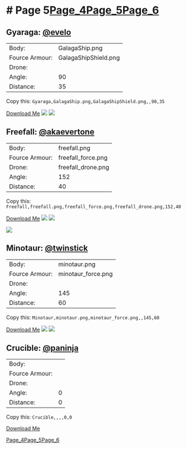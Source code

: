 # # Page 5[Page_4](./Page_4.md)[Page_5](./Page_5.md)[Page_6](./Page_6.md)
## **Gyaraga**: [@evelo](https://discord.com/users/110564152539377664)
 |  |  |
 | --- | --- |
 | Body: | GalagaShip.png |
 | Fource Armour: | GalagaShipShield.png |
 | Drone: |  |
 | Angle: | 90 |
 | Distance: | 35 |

Copy this: `Gyaraga,GalagaShip.png,GalagaShipShield.png,,90,35`

[Download Me](../assets/zips/Gyaraga.zip)
![](../custom_skins/GalagaShip.png)
![](../custom_skins/GalagaShipShield.png)



## **Freefall**: [@akaevertone](https://discord.com/users/235458820845862912)
 |  |  |
 | --- | --- |
 | Body: | freefall.png |
 | Fource Armour: | freefall_force.png |
 | Drone: | freefall_drone.png |
 | Angle: | 152 |
 | Distance: | 40 |

Copy this: `Freefall,freefall.png,freefall_force.png,freefall_drone.png,152,40`

[Download Me](../assets/zips/Freefall.zip)
![](../custom_skins/freefall.png)
![](../custom_skins/freefall_force.png)

![](../custom_skins/freefall_drone.png)


## **Minotaur**: [@twinstick](https://discord.com/users/538017698861547521)
 |  |  |
 | --- | --- |
 | Body: | minotaur.png |
 | Fource Armour: | minotaur_force.png |
 | Drone: |  |
 | Angle: | 145 |
 | Distance: | 60 |

Copy this: `Minotaur,minotaur.png,minotaur_force.png,,145,60`

[Download Me](../assets/zips/Minotaur.zip)
![](../custom_skins/minotaur.png)
![](../custom_skins/minotaur_force.png)



## **Crucible**: [@paninja](https://discord.com/users/)
 |  |  |
 | --- | --- |
 | Body: |  |
 | Fource Armour: |  |
 | Drone: |  |
 | Angle: | 0 |
 | Distance: | 0 |

Copy this: `Crucible,,,,0,0`

[Download Me](../assets/zips/Crucible.zip)


[Page_4](./Page_4.md)[Page_5](./Page_5.md)[Page_6](./Page_6.md)